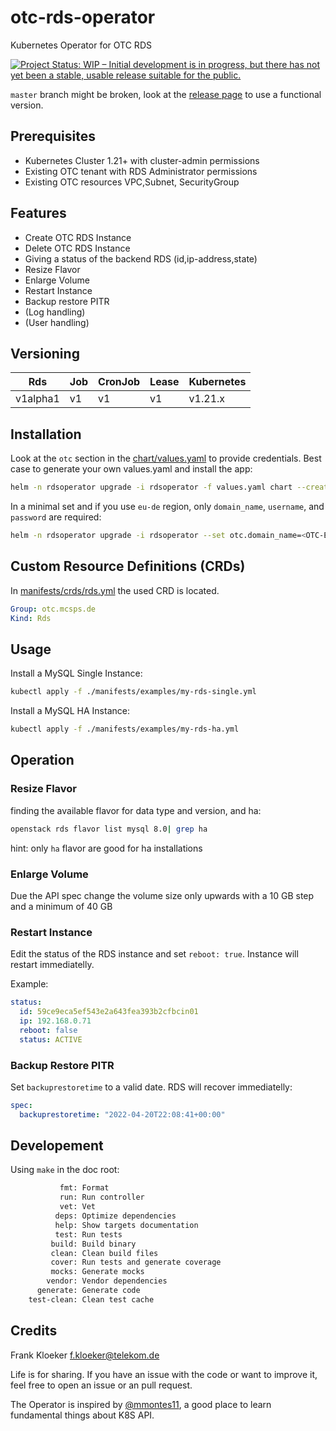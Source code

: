 # otc-rds-operator

Kubernetes Operator for OTC RDS

[![Project Status: WIP – Initial development is in progress, but there has not yet been a stable, usable release suitable for the public.](https://www.repostatus.org/badges/latest/wip.svg)](https://www.repostatus.org/#wip)

`master` branch might be broken, look at the [release page](https://github.com/eumel8/otc-rds-operator/releases) 
to use a functional version.

## Prerequisites

* Kubernetes Cluster 1.21+ with cluster-admin permissions
* Existing OTC tenant with RDS Administrator permissions
* Existing OTC resources VPC,Subnet, SecurityGroup

## Features

* Create OTC RDS Instance
* Delete OTC RDS Instance
* Giving a status of the backend RDS (id,ip-address,state)
* Resize Flavor
* Enlarge Volume
* Restart Instance
* Backup restore PITR
* (Log handling)
* (User handling)


## Versioning 

|Rds      | Job | CronJob | Lease | Kubernetes |
|---------|-----|---------|-------|------------|
|v1alpha1 | v1  | v1      | v1    | v1.21.x    |

## Installation

Look at the `otc` section in the [chart/values.yaml](chart.values.yaml) to provide credentials.
Best case to generate your own values.yaml and install the app:

```bash
helm -n rdsoperator upgrade -i rdsoperator -f values.yaml chart --create-namespace
```

In a minimal set and if you use `eu-de` region, only `domain_name`, `username`, and `password` are required:

```bash
helm -n rdsoperator upgrade -i rdsoperator --set otc.domain_name=<OTC-EU-DE-000000000010000000001> --set otc.username=<user> --set otc.password=<password> chart --create-namespace
```

## Custom Resource Definitions (CRDs)

In [manifests/crds/rds.yml](manifests/crds/rds.yml) the used CRD is located.

```yaml
Group: otc.mcsps.de
Kind: Rds
```
 
## Usage

Install a MySQL Single Instance:

```bash
kubectl apply -f ./manifests/examples/my-rds-single.yml
```

Install a MySQL HA Instance:

```bash
kubectl apply -f ./manifests/examples/my-rds-ha.yml
```

## Operation

### Resize Flavor

finding the available flavor for data type and version, and ha:

```bash
openstack rds flavor list mysql 8.0| grep ha
```

hint: only `ha` flavor are good for ha installations

### Enlarge Volume

Due the API spec change the volume size only upwards with a 10 GB step
and a minimum of 40 GB

### Restart Instance

Edit the status of the RDS instance and set `reboot: true`. Instance will restart immediatelly.

Example:

```yaml
status:
  id: 59ce9eca5ef543e2a643fea393b2cfbcin01
  ip: 192.168.0.71
  reboot: false
  status: ACTIVE
```

### Backup Restore PITR

Set `backuprestoretime` to a valid date. RDS will recover immediatelly:

```yaml
spec:
  backuprestoretime: "2022-04-20T22:08:41+00:00"
```

## Developement

Using `make` in the doc root:

```bash
           fmt: Format
           run: Run controller
           vet: Vet
          deps: Optimize dependencies
          help: Show targets documentation
          test: Run tests
         build: Build binary
         clean: Clean build files
         cover: Run tests and generate coverage
         mocks: Generate mocks
        vendor: Vendor dependencies
      generate: Generate code
    test-clean: Clean test cache
```

## Credits

Frank Kloeker f.kloeker@telekom.de

Life is for sharing. If you have an issue with the code or want to improve it, feel free to open an issue or an pull request.

The Operator is inspired by [@mmontes11](https://github.com/mmontes11/echoperator), a good place
to learn fundamental things about K8S API.
